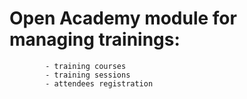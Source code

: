 Open Academy module for managing trainings:
===========================
            - training courses
            - training sessions
            - attendees registration

